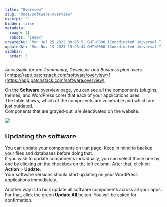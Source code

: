 ```yaml
---
title: "Overview"
slug: "docs/software-overview"
excerpt: ""
hidden: false
metadata: 
  image: []
  robots: "index"
createdAt: "Mon Jul 25 2022 09:05:51 GMT+0000 (Coordinated Universal Time)"
updatedAt: "Mon Nov 13 2023 15:28:43 GMT+0000 (Coordinated Universal Time)"
sidebar:
  order: 3
---
```

_Accessible for the Community, Developer and Business plan users._  
[\<https://app.patchstack.com/software/overview>](https://app.patchstack.com/software/overview)

On the **Software** overview page, you can see all the components (plugins, themes, and WordPress core) that each of your applications uses.  
The table shows, which of the components are vulnerable and which are just outdated.  
Components that are grayed-out, are deactivated on the website.

![](@images/608b679-small-Patchstack_software_overview.png)

## Updating the software

You can update your components on that page. Keep in mind to backup your files and databases before doing that.  
If you wish to update components individually, you can select those one by one by clicking on the checkbox on the left column. After that, click on **Action** > **Update**.  
Your software versions should start updating on your WordPress applications immediately.

Another way is to bulk update all software components across all your apps. For that, click the green **Update All** button. You will be asked for confirmation.
